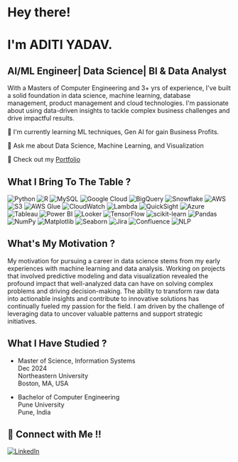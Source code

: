 # Hey there!

# I'm ADITI YADAV.
## AI/ML Engineer| Data Science| BI & Data Analyst

With a Masters of Computer Engineering and 3+ yrs of experience, I've built a solid foundation in data science, machine learning, database management, product management and cloud technologies. I'm passionate about using data-driven insights to tackle complex business challenges and drive impactful results.

🌱 I'm currently learning ML techniques, Gen AI for gain Business Profits.

💬 Ask me about Data Science, Machine Learning, and Visualization

📝 Check out my [Portfolio](https://yadavadit.github.io/Portfolio/)

## What I Bring To The Table ?
![Python](https://img.shields.io/badge/Python-3776AB?style=for-the-badge&logo=python&logoColor=white)
![R](https://img.shields.io/badge/R-276DC3?style=for-the-badge&logo=r&logoColor=white)
![MySQL](https://img.shields.io/badge/MySQL-00000F?style=for-the-badge&logo=mysql&logoColor=white)
![Google Cloud](https://img.shields.io/badge/Google_Cloud-4285F4?style=for-the-badge&logo=google-cloud&logoColor=white)
![BigQuery](https://img.shields.io/badge/GoogleBigQuery-4285F4?style=for-the-badge&logo=google-cloud&logoColor=white)
![Snowflake](https://img.shields.io/badge/Snowflake-29B5E8?style=for-the-badge&logo=snowflake&logoColor=white)
![AWS](https://img.shields.io/badge/Amazon_AWS-232F3E?style=for-the-badge&logo=amazon-aws&logoColor=white)
![S3](https://img.shields.io/badge/Amazon_S3-569A31?style=for-the-badge&logo=amazons3&logoColor=white)
![AWS Glue](https://img.shields.io/badge/AWS_Glue-FF9900?style=for-the-badge&logo=amazon-aws&logoColor=white)
![CloudWatch](https://img.shields.io/badge/Amazon_CloudWatch-FF4F8B?style=for-the-badge&logo=amazon-cloudwatch&logoColor=white)
![Lambda](https://img.shields.io/badge/AWS_Lambda-FF9900?style=for-the-badge&logo=aws-lambda&logoColor=white)
![QuickSight](https://img.shields.io/badge/Amazon_QuickSight-00979D?style=for-the-badge&logo=amazon-aws&logoColor=white)
![Azure](https://img.shields.io/badge/Microsoft_Azure-0089D6?style=for-the-badge&logo=microsoft-azure&logoColor=white)
![Tableau](https://img.shields.io/badge/Tableau-E97627?style=for-the-badge&logo=Tableau&logoColor=white)
![Power BI](https://img.shields.io/badge/Power_BI-F2C811?style=for-the-badge&logo=powerbi&logoColor=black)
![Looker](https://img.shields.io/badge/Looker-4285F4?style=for-the-badge&logo=looker&logoColor=white)
![TensorFlow](https://img.shields.io/badge/TensorFlow-FF6F00?style=for-the-badge&logo=tensorflow&logoColor=white)
![scikit-learn](https://img.shields.io/badge/scikit--learn-%23F7931E.svg?style=for-the-badge&logo=scikit-learn&logoColor=white)
![Pandas](https://img.shields.io/badge/pandas-%23150458.svg?style=for-the-badge&logo=pandas&logoColor=white)
![NumPy](https://img.shields.io/badge/numpy-%23013243.svg?style=for-the-badge&logo=numpy&logoColor=white)
![Matplotlib](https://img.shields.io/badge/Matplotlib-%23ffffff.svg?style=for-the-badge&logo=Matplotlib&logoColor=black)
![Seaborn](https://img.shields.io/badge/Seaborn-%2371A1C1.svg?style=for-the-badge&logo=seaborn&logoColor=white)
![Jira](https://img.shields.io/badge/jira-%230A0FFF.svg?style=for-the-badge&logo=jira&logoColor=white)
![Confluence](https://img.shields.io/badge/confluence-%23172BF4.svg?style=for-the-badge&logo=confluence&logoColor=white)
![NLP](https://img.shields.io/badge/Natural_Language_Processing-4EA94B?style=for-the-badge&logo=natural-language-processing&logoColor=white)

## What's My Motivation ?
My motivation for pursuing a career in data science stems from my early experiences with machine learning and data analysis. Working on projects that involved predictive modeling and data visualization revealed the profound impact that well-analyzed data can have on solving complex problems and driving decision-making. The ability to transform raw data into actionable insights and contribute to innovative solutions has continually fueled my passion for the field. I am driven by the challenge of leveraging data to uncover valuable patterns and support strategic initiatives.

## What I Have Studied ?
- Master of Science, Information Systems  
  Dec 2024  
  Northeastern University  
  Boston, MA, USA

- Bachelor of Computer Engineering    
  Pune University  
  Pune, India

## 👋 Connect with Me !!
[![LinkedIn](https://img.shields.io/badge/LinkedIn-0077B5?style=for-the-badge&logo=linkedin&logoColor=white)](https://www.linkedin.com/in/yaditi/)

